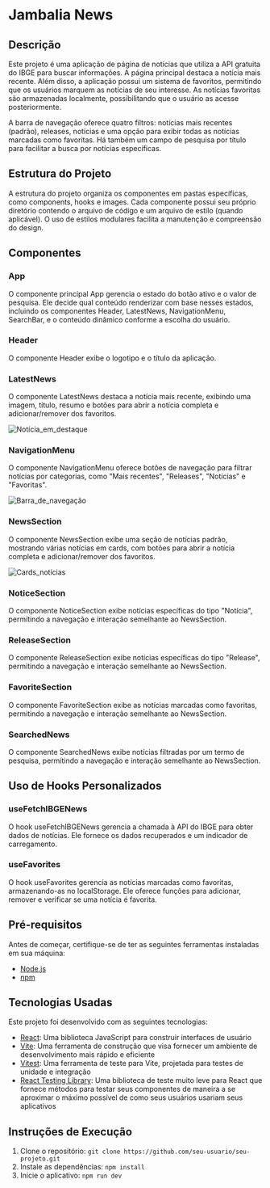 # Jambalia News

## Descrição

Este projeto é uma aplicação de página de notícias que utiliza a API gratuita do IBGE para buscar informações. A página principal destaca a notícia mais recente. Além disso, a aplicação possui um sistema de favoritos, permitindo que os usuários marquem as notícias de seu interesse. As notícias favoritas são armazenadas localmente, possibilitando que o usuário as acesse posteriormente.

A barra de navegação oferece quatro filtros: notícias mais recentes (padrão), releases, notícias e uma opção para exibir todas as notícias marcadas como favoritas. Há também um campo de pesquisa por título para facilitar a busca por notícias específicas.

## Estrutura do Projeto

A estrutura do projeto organiza os componentes em pastas específicas, como components, hooks e images. Cada componente possui seu próprio diretório contendo o arquivo de código e um arquivo de estilo (quando aplicável). O uso de estilos modulares facilita a manutenção e compreensão do design.

## Componentes

### App

O componente principal App gerencia o estado do botão ativo e o valor de pesquisa. Ele decide qual conteúdo renderizar com base nesses estados, incluindo os componentes Header, LatestNews, NavigationMenu, SearchBar, e o conteúdo dinâmico conforme a escolha do usuário.

### Header

O componente Header exibe o logotipo e o título da aplicação.

### LatestNews

O componente LatestNews destaca a notícia mais recente, exibindo uma imagem, título, resumo e botões para abrir a notícia completa e adicionar/remover dos favoritos.

![Notícia_em_destaque](./src/assets/notícia_em_destaque.png)

### NavigationMenu

O componente NavigationMenu oferece botões de navegação para filtrar notícias por categorias, como "Mais recentes", "Releases", "Notícias" e "Favoritas".

![Barra_de_navegação](./src/assets/barra_de_navegação.png)

### NewsSection

O componente NewsSection exibe uma seção de notícias padrão, mostrando várias notícias em cards, com botões para abrir a notícia completa e adicionar/remover dos favoritos.

![Cards_notícias](./src/assets/cards_notícias.png)

### NoticeSection

O componente NoticeSection exibe notícias específicas do tipo "Notícia", permitindo a navegação e interação semelhante ao NewsSection.

### ReleaseSection

O componente ReleaseSection exibe notícias específicas do tipo "Release", permitindo a navegação e interação semelhante ao NewsSection.

### FavoriteSection

O componente FavoriteSection exibe as notícias marcadas como favoritas, permitindo a navegação e interação semelhante ao NewsSection.

### SearchedNews

O componente SearchedNews exibe notícias filtradas por um termo de pesquisa, permitindo a navegação e interação semelhante ao NewsSection.

## Uso de Hooks Personalizados

### useFetchIBGENews

O hook useFetchIBGENews gerencia a chamada à API do IBGE para obter dados de notícias. Ele fornece os dados recuperados e um indicador de carregamento.

### useFavorites

O hook useFavorites gerencia as notícias marcadas como favoritas, armazenando-as no localStorage. Ele oferece funções para adicionar, remover e verificar se uma notícia é favorita.

## Pré-requisitos

Antes de começar, certifique-se de ter as seguintes ferramentas instaladas em sua máquina:

- [Node.js](https://nodejs.org/en/download/)
- [npm](https://www.npmjs.com/get-npm)

## Tecnologias Usadas

Este projeto foi desenvolvido com as seguintes tecnologias:

- [React](https://reactjs.org/): Uma biblioteca JavaScript para construir interfaces de usuário
- [Vite](https://vitejs.dev/): Uma ferramenta de construção que visa fornecer um ambiente de desenvolvimento mais rápido e eficiente
- [Vitest](https://vitest.dev/): Uma ferramenta de teste para Vite, projetada para testes de unidade e integração
- [React Testing Library](https://testing-library.com/docs/react-testing-library/intro/): Uma biblioteca de teste muito leve para React que fornece métodos para testar seus componentes de maneira a se aproximar o máximo possível de como seus usuários usariam seus aplicativos

## Instruções de Execução

1. Clone o repositório: `git clone https://github.com/seu-usuario/seu-projeto.git`
2. Instale as dependências: `npm install`
3. Inicie o aplicativo: `npm run dev`
